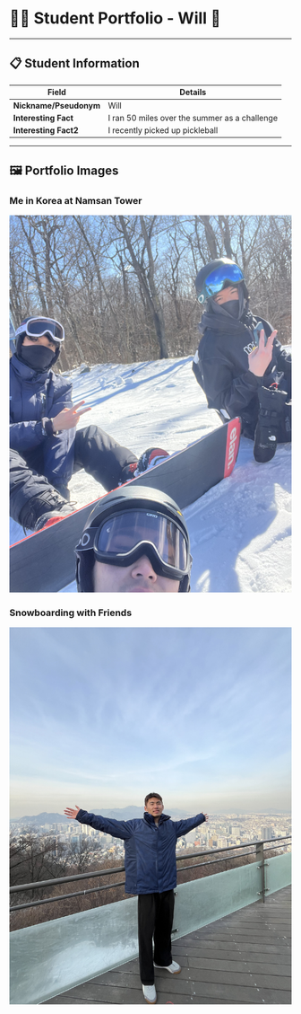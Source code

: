 # 👨‍🎓 Student Portfolio - Will 🚴

---

## 📋 Student Information

| **Field** | **Details** |
|-----------|-------------|
| **Nickname/Pseudonym** | Will |
| **Interesting Fact** | I ran 50 miles over the summer as a challenge|
| **Interesting Fact2** | I recently picked up pickleball |

---

## 🖼️ Portfolio Images

### Me in Korea at Namsan Tower
![Me at Namsan Tower](student-portfolios\IMG_7448.jpg)
### Snowboarding with Friends
![Me and Friends on the Mountain](student-portfolios\IMG_7920.jpg)


